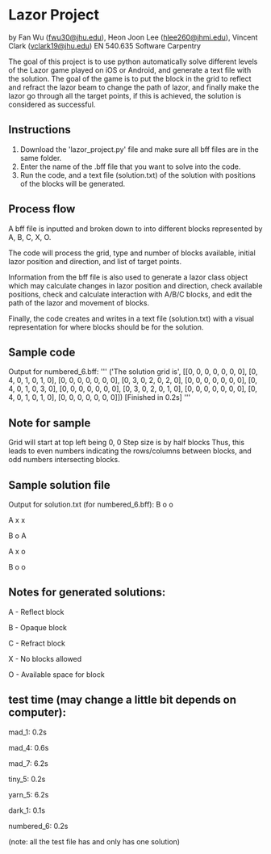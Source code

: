 # Lazor Project
by Fan Wu (fwu30@jhu.edu), Heon Joon Lee (hlee260@jhmi.edu), Vincent Clark (vclark19@jhu.edu)
EN 540.635 Software Carpentry

The goal of this project is to use python automatically solve different levels of the Lazor game played on iOS or Android, and generate a text file with the solution.
The goal of the game is to put the block in the grid to reflect and refract the lazor beam to change the path of lazor, and finally make the lazor go through all the target points, if this is achieved, the solution is considered as successful. 

## Instructions
1. Download the 'lazor_project.py' file and make sure all bff files are in the same folder.
2. Enter the name of the .bff file that you want to solve into the code.
3. Run the code, and a text file (solution.txt) of the solution with positions of the blocks will be generated.

## Process flow
A bff file is inputted and broken down to into different blocks represented by A, B, C, X, O.

The code will process the grid, type and number of blocks available, initial lazor position and direction, and list of target points.

Information from the bff file is also used to generate a lazor class object which may calculate changes in lazor position and direction, check available positions, check and calculate interaction with A/B/C blocks, and edit the path of the lazor and movement of blocks.

Finally, the code creates and writes in a text file (solution.txt) with a visual representation for where blocks should be for the solution.

## Sample code
Output for numbered_6.bff:
'''
('The solution grid is', [[0, 0, 0, 0, 0, 0, 0], [0, 4, 0, 1, 0, 1, 0], [0, 0, 0, 0, 0, 0, 0], [0, 3, 0, 2, 0, 2, 0], [0, 0, 0, 0, 0, 0, 0], [0, 4, 0, 1, 0, 3, 0], [0, 0, 0, 0, 0, 0, 0], [0, 3, 0, 2, 0, 1, 0], [0, 0, 0, 0, 0, 0, 0], [0, 4, 0, 1, 0, 1, 0], [0, 0, 0, 0, 0, 0, 0]])
[Finished in 0.2s]
'''

## Note for sample
Grid will start at top left being 0, 0
Step size is by half blocks
Thus, this leads to even numbers indicating
the rows/columns between blocks, and odd numbers
intersecting blocks.

## Sample solution file
Output for solution.txt (for numbered_6.bff):
 B  o  o  
       
 A  x  x  
       
 B  o  A  
       
 A  x  o  
       
 B  o  o  

## Notes for generated solutions:

A - Reflect block

B - Opaque block

C - Refract block

X - No blocks allowed

O - Available space for block

## test time (may change a little bit depends on computer):

mad_1: 0.2s

mad_4: 0.6s

mad_7: 6.2s

tiny_5: 0.2s

yarn_5: 6.2s

dark_1: 0.1s

numbered_6: 0.2s

(note: all the test file has and only has one solution)
